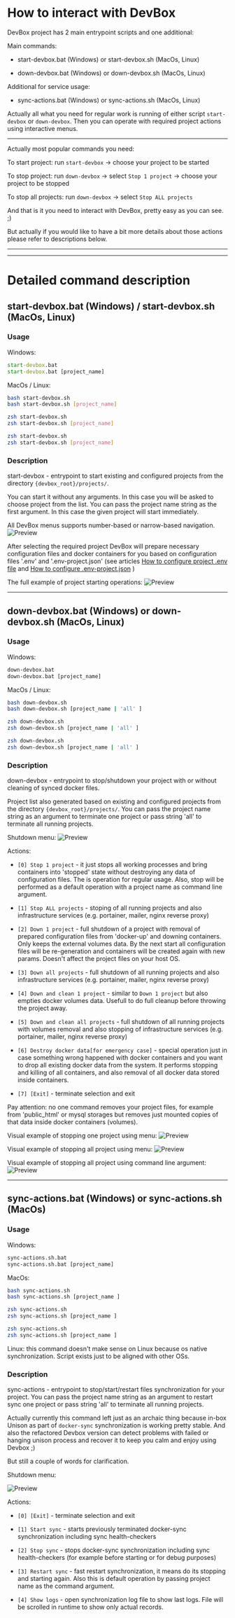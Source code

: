 # How to interact with DevBox

DevBox project has 2 main entrypoint scripts and one additional:

Main commands:
- start-devbox.bat (Windows) or start-devbox.sh (MacOs, Linux)

- down-devbox.bat (Windows) or down-devbox.sh (MacOs, Linux)

Additional for service usage:
- sync-actions.bat (Windows) or sync-actions.sh (MacOs, Linux)

Actually all what you need for regular work is running of either script `start-devbox` or `down-devbox`.
Then you can operate with required project actions using interactive menus.

--------------------------
Actually most popular commands you need:

To start project:
run `start-devbox` -> choose your project to be started

To stop project:
run `down-devbox` -> select `Stop 1 project`  -> choose your project to be stopped

To stop all projects:
run `down-devbox` -> select `Stop ALL projects`

And that is it you need to interact with DevBox, pretty easy as you can see. ;)

But actually if you would like to have a bit more details about those actions please refer to descriptions below.

--------------------------
--------------------------
# Detailed command description

## start-devbox.bat (Windows) / start-devbox.sh (MacOs, Linux) 

### Usage

Windows:
```cmd
start-devbox.bat
start-devbox.bat [project_name]
```

MacOs / Linux:
```bash
bash start-devbox.sh
bash start-devbox.sh [project_name]

zsh start-devbox.sh
zsh start-devbox.sh [project_name]

zsh start-devbox.sh
zsh start-devbox.sh [project_name]

```

### Description
start-devbox - entrypoint to start existing and configured projects from the directory `{devbox_root}/projects/`.

You can start it without any arguments. In this case you will be asked to choose project from the list.
You can pass the project name string as the first argument. In this case the given project will start immediately.

All DevBox menus supports number-based or narrow-based navigation.
![Preview](../img/devbox_commands/start_devbox_project_list.png)

After selecting the required project DevBox will prepare necessary configuration files and docker containers for you
based on configuration files '.env' and '.env-project.json' 
(see articles [How to configure project .env file](how_to_configure_project_dotenv.md) and [How to configure .env-project.json](how_to_configure_project_env_project_json.md) )

The full example of project starting operations:
![Preview](../img/devbox_commands/start_devbox_start_project_full.png)


--------------------------
## down-devbox.bat (Windows) or down-devbox.sh (MacOs, Linux)

### Usage

Windows:
```cmd
down-devbox.bat
down-devbox.bat [project_name]
```

MacOs / Linux:
```bash
bash down-devbox.sh
bash down-devbox.sh [project_name | 'all' ]

zsh down-devbox.sh
zsh down-devbox.sh [project_name | 'all' ]

zsh down-devbox.sh
zsh down-devbox.sh [project_name | 'all' ]

```

### Description
down-devbox - entrypoint to stop/shutdown your project with or without cleaning of synced docker files.

Project list also generated based on existing and configured projects from the directory `{devbox_root}/projects/`.
You can pass the project name string as an argument to terminate one project or pass string 'all' to terminate all running projects.

Shutdown menu:
![Preview](../img/devbox_commands/down_devbox_action_list.png)

Actions:
- `[0] Stop 1 project` - it just stops all working processes and bring containers into 'stopped' state without destroying any data of configuration files.
The is operation for regular usage. Also, stop will be performed as a default operation with a project name as command line argument.

- `[1] Stop ALL projects` - stoping of all running projects and also infrastructure services (e.g. portainer, mailer, nginx reverse proxy)

- `[2] Down 1 project` - full shutdown of a project with removal of prepared configuration files from 'docker-up' and downing containers. Only keeps the external volumes data.
By the next start all configuration files will be re-generation and containers will be created again with new params. Doesn't affect the project files on your host OS. 

- `[3] Down all projects` - full shutdown of all running projects and also infrastructure services (e.g. portainer, mailer, nginx reverse proxy)

- `[4] Down and clean 1 project` - similar to `Down 1 project` but also empties docker volumes data. Usefull to do full cleanup before throwing the project away. 

- `[5] Down and clean all projects` - full shutdown of all running projects with volumes removal and also stopping of infrastructure services (e.g. portainer, mailer, nginx reverse proxy)

- `[6] Destroy docker data[for emergency case]` - special operation just in case something wrong happened with docker containers and you want to drop all existing docker data from the system.
It performs stopping and killing of all containers, and also removal of all docker data stored inside containers.

- `[7] [Exit]` - terminate selection and exit

Pay attention: no one command removes your project files, for example from 'public_html' or mysql storages but removes just mounted copies of that data inside docker containers (volumes). 


Visual example of stopping one project using menu:
![Preview](../img/devbox_commands/down_devbox_stop_one.png)

Visual example of stopping all project using menu:
![Preview](../img/devbox_commands/down_devbox_stop_all_menu.png)

Visual example of stopping all project using command line argument:
![Preview](../img/devbox_commands/down_devbox_stop_all_arg.png)


--------------------------
## sync-actions.bat (Windows) or sync-actions.sh (MacOs)

### Usage

Windows:
```cmd
sync-actions.sh.bat
sync-actions.sh.bat [project_name]
```

MacOs:
```bash
bash sync-actions.sh
bash sync-actions.sh [project_name ]

zsh sync-actions.sh
zsh sync-actions.sh [project_name ]

zsh sync-actions.sh
zsh sync-actions.sh [project_name ]

```

Linux: this command doesn't make sense on Linux because os native synchronization. Script exists just to be aligned with other OSs.

### Description
sync-actions - entrypoint to stop/start/restart files synchronization for your project.
You can pass the project name string as an argument to restart sync one project or pass string 'all' to terminate all running projects.

Actually currently this command left just as an archaic thing because in-box Unison as part of `docker-sync` synchronization is working pretty stable.
And also the refactored Devbox version can detect problems with failed or hanging unison process and recover it to keep you calm and enjoy using Devbox ;)

But still a couple of words for clarification.

Shutdown menu:

![Preview](../img/devbox_commands/sync_actions_menu.png)

Actions:
- `[0] [Exit]` - terminate selection and exit

- `[1] Start sync` - starts previously terminated docker-sync synchronization including sync health-checkers

- `[2] Stop sync` - stops docker-sync synchronization including sync health-checkers (for example before starting or for debug purposes)

- `[3] Restart sync` - fast restart synchronization, it means do its stopping and starting again.
  Also this is default operation by passing project name as the command argument.

- `[4] Show logs` - open synchronization log file to show last logs. File will be scrolled in runtime to show only actual records. 
